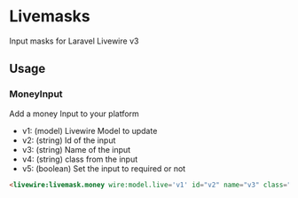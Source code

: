 # Livemasks
 Input masks for Laravel Livewire v3

## Usage
### MoneyInput
Add a money Input to your platform
- v1: (model) Livewire Model to update
- v2: (string) Id of the input
- v3: (string) Name of the input
- v4: (string) class from the input
- v5: (boolean) Set the input to required or not
```html
<livewire:livemask.money wire:model.live='v1' id="v2" name="v3" class="v4" :required="v5"/>
```